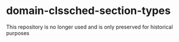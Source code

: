# domain-clssched-section-types
This repository is no longer used and is only preserved for historical purposes